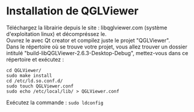 # Installation de QGLViewer

Téléchargez la librairie depuis le site : libqglviewer.com (système d'exploitation linux) et décompréssez le.  
Ouvrez le avec Qt creator et compilez juste le projet "QGLViewer".  
Dans le répertoire où se trouve votre projet, vous allez trouver un dossier intitulé "build-libQGLViewer-2.6.3-Desktop-Debug", mettez-vous dans ce répertoire et exécutez :

    cd QGLViewer/
    sudo make install
    cd /etc/ld.so.conf.d/
    sudo touch QGLViewer.conf
    sudo echo /etc/local/lib/ > QGLViewer.conf
	
Exécutez la commande : `sudo ldconfig`
